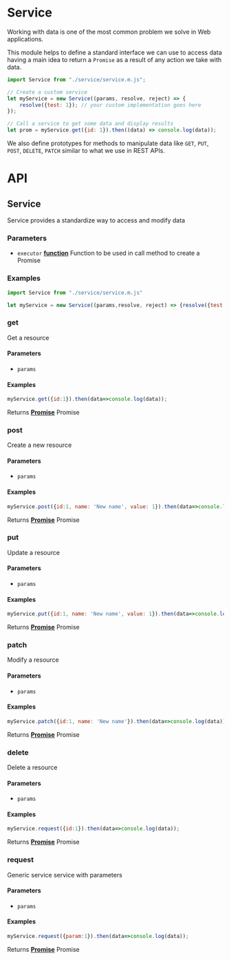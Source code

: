 # Service

Working with data is one of the most common problem we solve in Web applications.

This module helps to define a standard interface we can use to access data having a main idea to return a `Promise` as a result of any action we take with data.

```javascript
import Service from "./service/service.m.js";

// Create a custom service
let myService = new Service((params, resolve, reject) => {
	resolve({test: 1}); // your custom implementation goes here
});

// Call a service to get some data and display results
let prom = myService.get({id: 1}).then((data) => console.log(data));
```

We also define prototypes for methods to manipulate data like `GET`, `PUT`, `POST`, `DELETE`, `PATCH` similar to what we use in REST APIs. 

# API

<!-- Generated by documentation.js. Update this documentation by updating the source code. -->

## Service

Service provides a standardize way to access and modify data

### Parameters

-   `executor` **[function][1]** Function to be used in call method to create a Promise

### Examples

```javascript
import Service from "./service/service.m.js"
```

```javascript
let myService = new Service((params,resolve, reject) => {resolve({test:1})})
```

### get

Get a resource

#### Parameters

-   `params`  

#### Examples

```javascript
myService.get({id:1}).then(data=>console.log(data));
```

Returns **[Promise][2]** Promise

### post

Create a new resource

#### Parameters

-   `params`  

#### Examples

```javascript
myService.post({id:1, name: 'New name', value: 1}).then(data=>console.log(data));
```

Returns **[Promise][2]** Promise

### put

Update a resource

#### Parameters

-   `params`  

#### Examples

```javascript
myService.put({id:1, name: 'New name', value: 1}).then(data=>console.log(data));
```

Returns **[Promise][2]** Promise

### patch

Modify a resource

#### Parameters

-   `params`  

#### Examples

```javascript
myService.patch({id:1, name: 'New name'}).then(data=>console.log(data));
```

Returns **[Promise][2]** Promise

### delete

Delete a resource

#### Parameters

-   `params`  

#### Examples

```javascript
myService.request({id:1}).then(data=>console.log(data));
```

Returns **[Promise][2]** Promise

### request

Generic service service with parameters

#### Parameters

-   `params`  

#### Examples

```javascript
myService.request({param:1}).then(data=>console.log(data));
```

Returns **[Promise][2]** Promise

[1]: https://developer.mozilla.org/docs/Web/JavaScript/Reference/Statements/function

[2]: https://developer.mozilla.org/docs/Web/JavaScript/Reference/Global_Objects/Promise
